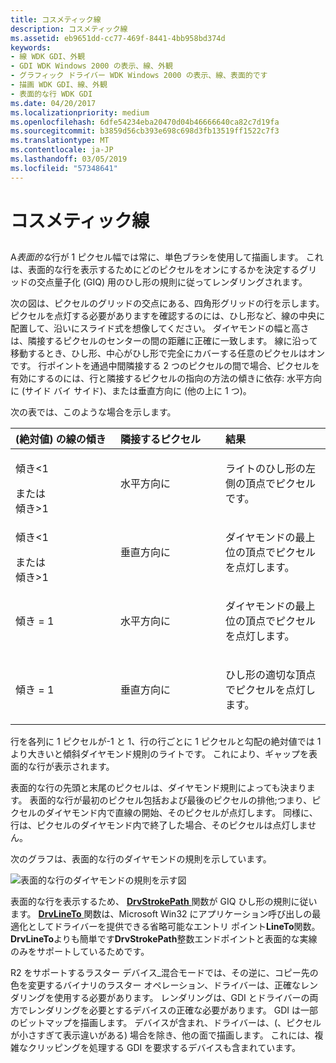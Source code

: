 ```yaml
---
title: コスメティック線
description: コスメティック線
ms.assetid: eb9651dd-cc77-469f-8441-4bb958bd374d
keywords:
- 線 WDK GDI、外観
- GDI WDK Windows 2000 の表示、線、外観
- グラフィック ドライバー WDK Windows 2000 の表示、線、表面的です
- 描画 WDK GDI、線、外観
- 表面的な行 WDK GDI
ms.date: 04/20/2017
ms.localizationpriority: medium
ms.openlocfilehash: 6dfe54234eba20470d04b46666640ca82c7d19fa
ms.sourcegitcommit: b3859d56cb393e698c698d3fb13519ff1522c7f3
ms.translationtype: MT
ms.contentlocale: ja-JP
ms.lasthandoff: 03/05/2019
ms.locfileid: "57348641"
---
```

# <a name="cosmetic-lines"></a>コスメティック線


## <span id="ddk_cosmetic_lines_gg"></span><span id="DDK_COSMETIC_LINES_GG"></span>


A*表面的な*行が 1 ピクセル幅では常に、単色ブラシを使用して描画します。 これは、表面的な行を表示するためにどのピクセルをオンにするかを決定するグリッドの交点量子化 (GIQ) 用のひし形の規則に従ってレンダリングされます。

次の図は、ピクセルのグリッドの交点にある、四角形グリッドの行を示します。 ピクセルを点灯する必要がありますを確認するのには、ひし形など、線の中央に配置して、沿いにスライド式を想像してください。 ダイヤモンドの幅と高さは、隣接するピクセルのセンターの間の距離に正確に一致します。 線に沿って移動するとき、ひし形、中心がひし形で完全にカバーする任意のピクセルはオンです。 行ポイントを通過中間隣接する 2 つのピクセルの間で場合、ピクセルを有効にするのには、行と隣接するピクセルの指向の方法の傾きに依存: 水平方向に (サイド バイ サイド)、または垂直方向に (他の上に 1 つ)。

次の表では、このような場合を示します。

<table>
<colgroup>
<col width="33%" />
<col width="33%" />
<col width="33%" />
</colgroup>
<thead>
<tr class="header">
<th align="left">(絶対値) の線の傾き</th>
<th align="left">隣接するピクセル</th>
<th align="left">結果</th>
</tr>
</thead>
<tbody>
<tr class="odd">
<td align="left"><p>傾き&lt;1</p>
<div>
 
</div>
または
<div>
 
</div>
傾き&gt;1</td>
<td align="left"><p>水平方向に</p></td>
<td align="left"><p>ライトのひし形の左側の頂点でピクセルです。</p></td>
</tr>
<tr class="even">
<td align="left"><p>傾き&lt;1</p>
<div>
 
</div>
または
<div>
 
</div>
傾き&gt;1</td>
<td align="left"><p>垂直方向に</p></td>
<td align="left"><p>ダイヤモンドの最上位の頂点でピクセルを点灯します。</p></td>
</tr>
<tr class="odd">
<td align="left"><p>傾き = 1</p></td>
<td align="left"><p>水平方向に</p></td>
<td align="left"><p>ダイヤモンドの最上位の頂点でピクセルを点灯します。</p></td>
</tr>
<tr class="even">
<td align="left"><p>傾き = 1</p></td>
<td align="left"><p>垂直方向に</p></td>
<td align="left"><p>ひし形の適切な頂点でピクセルを点灯します。</p></td>
</tr>
</tbody>
</table>

 

行を各列に 1 ピクセルが-1 と 1、行の行ごとに 1 ピクセルと勾配の絶対値では 1 より大きいと傾斜ダイヤモンド規則のライトです。 これにより、ギャップを表面的な行が表示されます。

表面的な行の先頭と末尾のピクセルは、ダイヤモンド規則によっても決まります。 表面的な行が最初のピクセル包括および最後のピクセルの排他;つまり、ピクセルのダイヤモンド内で直線の開始、そのピクセルが点灯します。 同様に、行は、ピクセルのダイヤモンド内で終了した場合、そのピクセルは点灯しません。

次のグラフは、表面的な行のダイヤモンドの規則を示しています。

![表面的な行のダイヤモンドの規則を示す図](images/102-01b.png)

表面的な行を表示するため、 [ **DrvStrokePath** ](https://msdn.microsoft.com/library/windows/hardware/ff556316)関数が GIQ ひし形の規則に従います。 [ **DrvLineTo** ](https://msdn.microsoft.com/library/windows/hardware/ff556245)関数は、Microsoft Win32 にアプリケーション呼び出しの最適化としてドライバーを提供できる省略可能なエントリ ポイント**LineTo**関数。 **DrvLineTo**よりも簡単です**DrvStrokePath**整数エンドポイントと表面的な実線のみをサポートしているためです。

R2 をサポートするラスター デバイス\_混合モードでは、その逆に、コピー先の色を変更するバイナリのラスター オペレーション、ドライバーは、正確なレンダリングを使用する必要があります。 レンダリングは、GDI とドライバーの両方でレンダリングを必要とするデバイスの正確な必要があります。 GDI は一部のビットマップを描画します。 デバイスが含まれ、ドライバーは、(、ピクセルが小さすぎて表示違いがある) 場合を除き、他の面で描画します。 これには、複雑なクリッピングを処理する GDI を要求するデバイスも含まれています。

 

 





